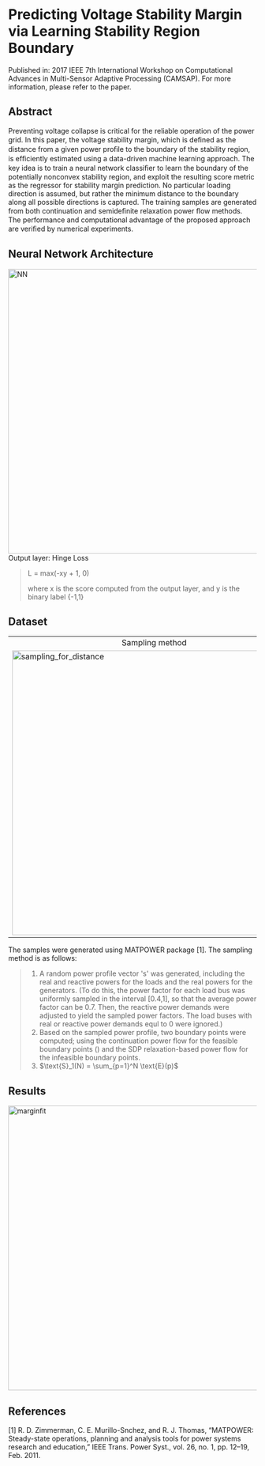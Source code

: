 # Predicting Voltage Stability Margin via Learning Stability Region Boundary
Published in: 2017 IEEE 7th International Workshop on Computational Advances in Multi-Sensor Adaptive Processing (CAMSAP). For more information, please refer to the paper.

## Abstract
Preventing voltage collapse is critical for the reliable operation of the power grid. In this paper, the voltage stability margin, which is deﬁned as the distance from a given power proﬁle to the boundary of the stability region, is efﬁciently estimated using a data-driven machine learning approach. The key idea is to train a neural network classiﬁer to learn the boundary of the potentially nonconvex stability region, and exploit the resulting score metric as the regressor for stability margin prediction. No particular loading direction is assumed, but rather the minimum distance to the boundary along all possible directions is captured. The training samples are generated from both continuation and semideﬁnite relaxation power ﬂow methods. The performance and computational advantage of the proposed approach are veriﬁed by numerical experiments.

## Neural Network Architecture
<img width="576" alt="NN" src="https://user-images.githubusercontent.com/67979833/87262631-ab7e5100-c488-11ea-97a3-c010d1108dc2.png">
Output layer: Hinge Loss

> L = max(-xy + 1, 0)
>
> where x is the score computed from the output layer, and y is the binary label {-1,1}

## Dataset
<table align='center'>
<tr align='center'>
<td> Sampling method </td>
<td> Power profiles in a nonconvex stability region </td>
</tr>
<tr>
<td><img width="576" alt="sampling_for_distance" src="https://user-images.githubusercontent.com/67979833/87262622-a3261600-c488-11ea-979d-7f15b1196154.png">
<td><img width="576" alt="feasible" src="https://user-images.githubusercontent.com/67979833/87262623-a5887000-c488-11ea-9b56-5a2e06d7a154.png">
</tr>
</table>

The samples were generated using MATPOWER package [1]. The sampling method is as follows: 
> 1. A random power profile vector 's' was generated, including the real and reactive powers for the loads and the real powers for the generators. (To do this, the power factor for each load bus was uniformly sampled in the interval [0.4,1], so that the average power factor can be 0.7. Then, the reactive power demands were adjusted to yield the sampled power factors. The load buses with real or reactive power demands equl to 0 were ignored.) 
> 2. Based on the sampled power profile, two boundary points were computed; using the continuation power flow for the feasible boundary points () and the SDP relaxation-based power flow for the infeasible boundary points. 
> 3. $\text{S}_1(N) = \sum_{p=1}^N \text{E}(p)$

## Results
<img width="576" alt="marginfit" src="https://user-images.githubusercontent.com/67979833/87262637-b0db9b80-c488-11ea-911c-9b6f5bcca91d.png">

## References
[1] R. D. Zimmerman, C. E. Murillo-Snchez, and R. J. Thomas, “MATPOWER: Steady-state operations, planning and analysis tools for power systems research and education,” IEEE Trans. Power Syst., vol. 26, no. 1, pp. 12–19, Feb. 2011.
